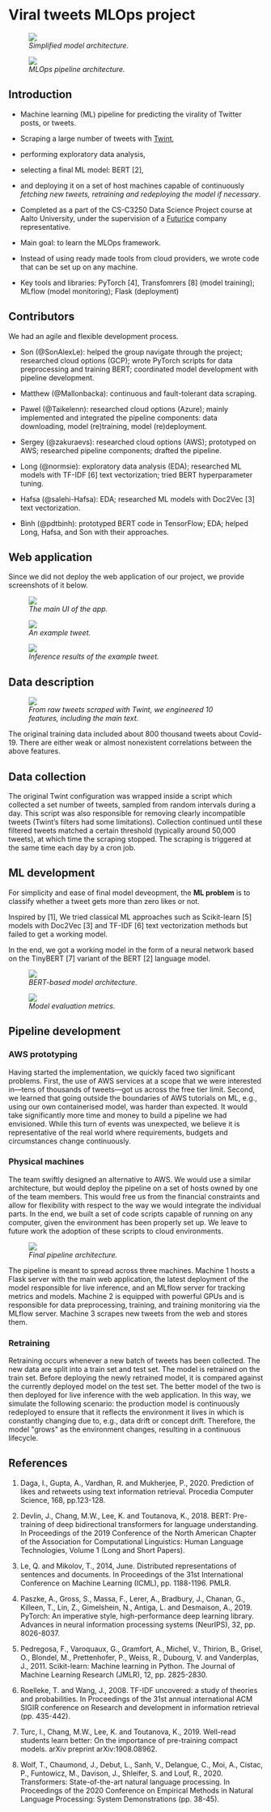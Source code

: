 # Viral tweets MLOps project

<p align="center">
<figure>
  <img src="docs/images/model_architecture_simplified.png">
  <figcaption><i>Simplified model architecture.</i></figcaption>
</figure>
</p>

<p align="center">
<figure>
  <img src="docs/images/pipeline_architecture.png">
  <figcaption><i>MLOps pipeline architecture.</i></figcaption>
</figure>
</p>

## Introduction

* Machine learning (ML) pipeline for predicting the virality of Twitter posts, or tweets.

* Scraping a large number of tweets with [Twint](https://github.com/twintproject/twint),

* performing exploratory data analysis,

* selecting a final ML model: BERT [2],

* and deploying it on a set of host machines capable of continuously *fetching new tweets, retraining and redeploying the model if necessary*.

* Completed as a part of the CS-C3250 Data Science Project course at Aalto University, under the supervision of a [Futurice](https://futurice.com/) company representative.

* Main goal: to learn the MLOps framework.

* Instead of using ready made tools from cloud providers, we wrote code that can be set up on any machine.

* Key tools and libraries: PyTorch [4], Transfomrers [8] (model training); MLflow (model monitoring); Flask (deployment)

## Contributors

We had an agile and flexible development process.

* Son (@SonAlexLe): helped the group navigate through the project; researched cloud options (GCP); wrote PyTorch scripts for data preprocessing and training BERT; coordinated model development with pipeline development.

* Matthew (@Mallonbacka): continuous and fault-tolerant data scraping.

* Pawel (@Taikelenn): researched cloud options (Azure); mainly implemented and integrated the pipeline components: data downloading, model (re)training, model (re)deployment.

* Sergey (@zakuraevs): researched cloud options (AWS); prototyped on AWS; researched pipeline components; drafted the pipeline.

* Long (@normsie): exploratory data analysis (EDA); researched ML models with TF-IDF [6] text vectorization; tried BERT hyperparameter tuning.

* Hafsa (@salehi-Hafsa): EDA; researched ML models with Doc2Vec [3] text vectorization.

* Binh (@pdtbinh): prototyped BERT code in TensorFlow; EDA; helped Long, Hafsa, and Son with their approaches.

## Web application

Since we did not deploy the web application of our project, we provide screenshots of it below.

<p align="center">
<figure>
  <img src="docs/images/empty_UI.png">
  <figcaption><i>The main UI of the app.</i></figcaption>
</figure>
</p>

<p align="center">
<figure>
  <img src="docs/images/example_tweet_1.png">
  <figcaption><i>An example tweet.</i></figcaption>
</figure>
</p>

<p align="center">
<figure>
  <img src="docs/images/example_results_1.png">
  <figcaption><i>Inference results of the example tweet.</i></figcaption>
</figure>
</p>

## Data description

<p align="center">
<figure>
  <img src="docs/images/features.png">
  <figcaption><i>From raw tweets scraped with Twint, we engineered 10 features, including the main text.</i></figcaption>
</figure>
</p>

The original training data included about 800 thousand tweets about Covid-19.
There are either weak or almost nonexistent correlations between the above features.

## Data collection

The original Twint configuration was wrapped inside a script which collected a set number of tweets, sampled from random intervals during a day.
This script was also responsible for removing clearly incompatible tweets (Twint’s filters had some limitations).
Collection continued until these filtered tweets matched a certain threshold (typically around 50,000 tweets), at which time the scraping stopped.
The scraping is triggered at the same time each day by a cron job.

## ML development

For simplicity and ease of final model deveopment, the **ML problem** is to classify whether a tweet gets more than zero likes or not.

Inspired by [1], We tried classical ML approaches such as Scikit-learn [5] models with Doc2Vec [3] and TF-IDF [6] text vectorization methods but failed to get a working model.

In the end, we got a working model in the form of a neural network based on the TinyBERT [7] variant of the BERT [2] language model.

<p align="center">
<figure>
  <img src="docs/images/model_architecture.png">
  <figcaption><i>BERT-based model architecture.</i></figcaption>
</figure>
</p>

<p align="center">
<figure>
  <img src="docs/images/metrics.png">
  <figcaption><i>Model evaluation metrics.</i></figcaption>
</figure>
</p>

## Pipeline development

### AWS prototyping

Having started the implementation, we quickly faced two significant problems. First, the use of AWS services at a scope that we were interested
in—tens of thousands of tweets—got us across the free tier limit. Second, we learned that going outside the boundaries of AWS tutorials on ML, e.g., using our own containerised model, was harder than expected. It would take significantly more time and money to build a pipeline we had envisioned. While this turn of events was unexpected, we believe it is representative of the real world where requirements, budgets and circumstances change continuously.

### Physical machines

The team swiftly designed an alternative to AWS. We would use a similar architecture, but would deploy the pipeline on a set of hosts owned by one of the team members. This would free us from the financial constraints and allow for flexibility with respect to the way we would integrate the individual parts. In the end, we built a set of code scripts capable of running on any computer, given the environment has been properly set up. We leave to future work the adoption of these scripts to cloud environments.

<p align="center">
<figure>
  <img src="docs/images/pipeline_architecture.png">
  <figcaption><i>Final pipeline architecture.</i></figcaption>
</figure>
</p>

The pipeline is meant to spread across three machines. Machine 1 hosts a Flask server with the main web application, the latest deployment of the model responsible for live inference, and an MLflow server for tracking metrics and models. Machine 2 is equipped with powerful GPUs and is responsible for data preprocessing, training, and training monitoring via the MLflow server. Machine 3 scrapes new tweets from the web and stores them.

### Retraining

Retraining occurs whenever a new batch of tweets has been collected. The new data are split into a train set and test set. The model is retrained on the train set. Before deploying the newly retrained model, it is compared against the currently deployed model on the test set. The better model of the two is then deployed for live inference with the web application. In this way, we simulate the following scenario: the production model is continuously redeployed to ensure that it reflects the environment it lives in which is constantly changing due to, e.g., data drift or concept drift. Therefore, the model "grows" as the environment changes, resulting in a continuous lifecycle.

## References

1. Daga, I., Gupta, A., Vardhan, R. and Mukherjee, P., 2020. Prediction of likes and retweets using text information retrieval. Procedia Computer Science, 168, pp.123-128.

2. Devlin, J., Chang, M.W., Lee, K. and Toutanova, K., 2018. BERT: Pre-training of deep bidirectional transformers for language understanding. In Proceedings of the 2019 Conference of the North American Chapter of the Association for Computational Linguistics: Human Language Technologies, Volume 1 (Long and Short Papers).

3. Le, Q. and Mikolov, T., 2014, June. Distributed representations of sentences and documents. In Proceedings of the 31st International Conference on Machine Learning (ICML), pp. 1188-1196. PMLR.

4. Paszke, A., Gross, S., Massa, F., Lerer, A., Bradbury, J., Chanan, G., Killeen, T., Lin, Z., Gimelshein, N., Antiga, L. and Desmaison, A., 2019. PyTorch: An imperative style, high-performance deep learning library. Advances in neural information processing systems (NeurIPS), 32, pp. 8026-8037.

5. Pedregosa, F., Varoquaux, G., Gramfort, A., Michel, V., Thirion, B., Grisel, O., Blondel, M., Prettenhofer, P., Weiss, R., Dubourg, V. and Vanderplas, J., 2011. Scikit-learn: Machine learning in Python. The Journal of Machine Learning Research (JMLR), 12, pp. 2825-2830.

6. Roelleke, T. and Wang, J., 2008. TF-IDF uncovered: a study of theories and probabilities. In Proceedings of the 31st annual international ACM SIGIR conference on Research and development in information retrieval (pp. 435-442).

7. Turc, I., Chang, M.W., Lee, K. and Toutanova, K., 2019. Well-read students learn better: On the importance of pre-training compact models. arXiv preprint arXiv:1908.08962.

8. Wolf, T., Chaumond, J., Debut, L., Sanh, V., Delangue, C., Moi, A., Cistac, P., Funtowicz, M., Davison, J., Shleifer, S. and Louf, R., 2020. Transformers: State-of-the-art natural language processing. In Proceedings of the 2020 Conference on Empirical Methods in Natural Language Processing: System Demonstrations (pp. 38-45).
